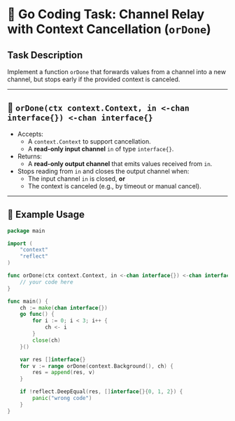 # 🔄 Go Coding Task: Channel Relay with Context Cancellation (`orDone`)

## Task Description

Implement a function `orDone` that forwards values from a channel into a new channel, but stops early if the provided context is canceled.

---

## 🔧 `orDone(ctx context.Context, in <-chan interface{}) <-chan interface{}`

- Accepts:
  - A `context.Context` to support cancellation.
  - A **read-only input channel** `in` of type `interface{}`.
- Returns:
  - A **read-only output channel** that emits values received from `in`.
- Stops reading from `in` and closes the output channel when:
  - The input channel `in` is closed, **or**
  - The context is canceled (e.g., by timeout or manual cancel).

---

## 🧩 Example Usage

```go
package main

import (
	"context"
	"reflect"
)

func orDone(ctx context.Context, in <-chan interface{}) <-chan interface{} {
	// your code here
}

func main() {
	ch := make(chan interface{})
	go func() {
		for i := 0; i < 3; i++ {
			ch <- i
		}
		close(ch)
	}()

	var res []interface{}
	for v := range orDone(context.Background(), ch) {
		res = append(res, v)
	}

	if !reflect.DeepEqual(res, []interface{}{0, 1, 2}) {
		panic("wrong code")
	}
}
